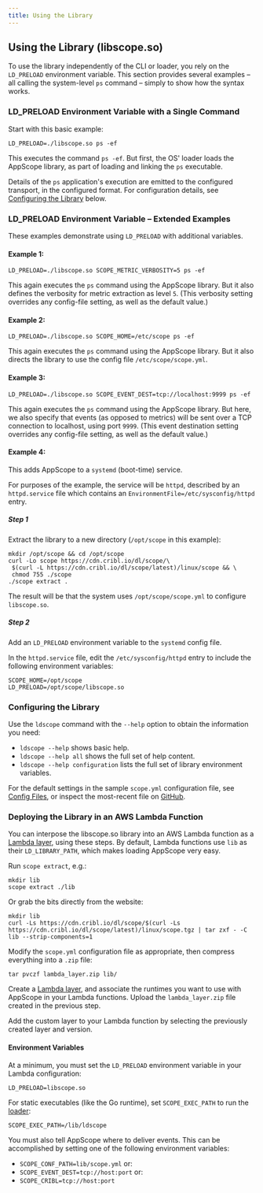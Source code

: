 ```yaml
---
title: Using the Library
---
```


## Using the Library (libscope.so)

To use the library independently of the CLI or loader, you rely on the `LD_PRELOAD` environment variable. This section provides several examples – all calling the system-level `ps` command – simply to show how the syntax works.

### LD_PRELOAD Environment Variable with a Single Command

Start with this basic example:

```
LD_PRELOAD=./libscope.so ps -ef
```

This executes the command `ps -ef`. But first, the OS' loader loads the AppScope library, as part of loading and linking the `ps` executable.

Details of the `ps` application's execution are emitted to the configured transport, in the configured format. For configuration details, see [Configuring the Library](#configuring) below.

### LD_PRELOAD Environment Variable – Extended Examples

These examples demonstrate using `LD_PRELOAD` with additional variables.

#### Example 1: 

```
LD_PRELOAD=./libscope.so SCOPE_METRIC_VERBOSITY=5 ps -ef
```

This again executes the `ps` command using the AppScope library. But it also defines the verbosity for metric extraction as level `5`. (This verbosity setting overrides any config-file setting, as well as the default value.)

#### Example 2:

```
LD_PRELOAD=./libscope.so SCOPE_HOME=/etc/scope ps -ef
```

This again executes the `ps` command using the AppScope library. But it also directs the library to use the config file `/etc/scope/scope.yml`.

#### Example 3: 

```
LD_PRELOAD=./libscope.so SCOPE_EVENT_DEST=tcp://localhost:9999 ps -ef
```

This again executes the `ps` command using the AppScope library. But here, we also specify that events (as opposed to metrics) will be sent over a TCP connection to localhost, using port `9999`. (This event destination setting overrides any config-file setting, as well as the default value.)

#### Example 4:

This adds AppScope to a `systemd` (boot-time) service. 

For purposes of the example, the service will be `httpd`, described by an `httpd.service` file which contains an `EnvironmentFile=/etc/sysconfig/httpd` entry.

##### Step 1

Extract the library to a new directory (`/opt/scope` in this example):

```
mkdir /opt/scope && cd /opt/scope
curl -Lo scope https://cdn.cribl.io/dl/scope/\
 $(curl -L https://cdn.cribl.io/dl/scope/latest)/linux/scope && \
 chmod 755 ./scope
./scope extract .
```

The result will be that the system uses `/opt/scope/scope.yml` to configure `libscope.so`.


##### Step 2

Add an `LD_PRELOAD` environment variable to the `systemd` config file.

In the `httpd.service` file, edit the `/etc/sysconfig/httpd` entry to include the following environment variables:

```
SCOPE_HOME=/opt/scope
LD_PRELOAD=/opt/scope/libscope.so
```

### <span id="configuring">Configuring the Library</span>

Use the `ldscope` command with the `--help` option to obtain the information you need:

- `ldscope --help` shows basic help.
- `ldscope --help all` shows the full set of help content. 
- `ldscope --help configuration` lists the full set of library environment variables.

For the default settings in the sample `scope.yml` configuration file, see [Config Files](/docs/config-file), or inspect the most-recent file on [GitHub](https://github.com/criblio/appscope/blob/master/conf/scope.yml).

### <span id="lambda">Deploying the Library in an AWS Lambda Function</span>

You can interpose the libscope.so library into an AWS Lambda function as a [Lambda layer](https://docs.aws.amazon.com/lambda/latest/dg/configuration-layers.html), using these steps. By default, Lambda functions use `lib` as their `LD_LIBRARY_PATH`, which makes loading AppScope very easy.

Run `scope extract`, e.g.:

```
mkdir lib
scope extract ./lib
```

Or grab the bits directly from the website:

```
mkdir lib
curl -Ls https://cdn.cribl.io/dl/scope/$(curl -Ls https://cdn.cribl.io/dl/scope/latest)/linux/scope.tgz | tar zxf - -C lib --strip-components=1 
```

Modify the `scope.yml` configuration file as appropriate, then compress everything into a `.zip` file:

```
tar pvczf lambda_layer.zip lib/
```

Create a [Lambda layer](https://docs.aws.amazon.com/lambda/latest/dg/configuration-layers.html#configuration-layers-create), and associate the runtimes you want to use with AppScope in your Lambda functions. Upload the `lambda_layer.zip` file created in the previous step.

Add the custom layer to your Lambda function by selecting the previously created layer and version. 

#### Environment Variables

At a minimum, you must set the `LD_PRELOAD` environment variable in your Lambda configuration:

```
LD_PRELOAD=libscope.so
```

For static executables (like the Go runtime), set `SCOPE_EXEC_PATH` to run the [loader](/docs/how-works):
```
SCOPE_EXEC_PATH=/lib/ldscope
```

You must also tell AppScope where to deliver events. This can be accomplished by setting one of the following environment variables:

- `SCOPE_CONF_PATH=lib/scope.yml`
or:
- `SCOPE_EVENT_DEST=tcp://host:port`
or:
- `SCOPE_CRIBL=tcp://host:port`
